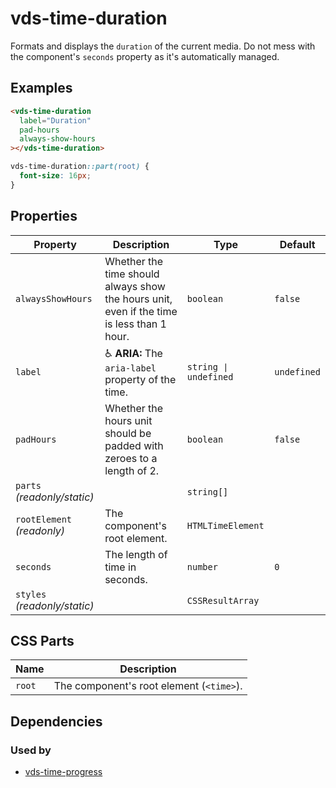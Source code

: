 # vds-time-duration

Formats and displays the `duration` of the current media. Do not mess with the component's
`seconds` property as it's automatically managed.

<!-- [@wcom/cli] AUTO GENERATED BELOW -->

## Examples

```html
<vds-time-duration
  label="Duration"
  pad-hours
  always-show-hours
></vds-time-duration>
```

```css
vds-time-duration::part(root) {
  font-size: 16px;
}
```

## Properties

| Property                     | Description                                                                               | Type                 | Default     |
| ---------------------------- | ----------------------------------------------------------------------------------------- | -------------------- | ----------- |
| `alwaysShowHours`            | Whether the time should always show the hours unit, even if the time is less than 1 hour. | `boolean`            | `false`     |
| `label`                      | ♿ **ARIA:** The `aria-label` property of the time.                                       | `string ∣ undefined` | `undefined` |
| `padHours`                   | Whether the hours unit should be padded with zeroes to a length of 2.                     | `boolean`            | `false`     |
| `parts` _(readonly/static)_  |                                                                                           | `string[]`           |             |
| `rootElement` _(readonly)_   | The component's root element.                                                             | `HTMLTimeElement`    |             |
| `seconds`                    | The length of time in seconds.                                                            | `number`             | `0`         |
| `styles` _(readonly/static)_ |                                                                                           | `CSSResultArray`     |             |

## CSS Parts

| Name   | Description                              |
| ------ | ---------------------------------------- |
| `root` | The component's root element (`<time>`). |

## Dependencies

### Used by

- [vds-time-progress](../time-progress)
